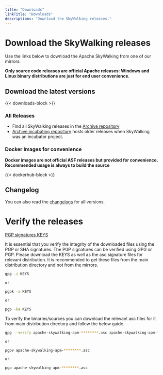 ```yaml
---
title: "Downloads"
linkTitle: "Downloads"
descriptions: "Download the SkyWalking releases."
---
```

# Download the SkyWalking releases

Use the links below to download the Apache SkyWalking from one of our mirrors.

**Only source code releases are official Apache releases: Windows and Linux binary distributions are just for end user convenience.**

## Download the latest versions

{{< downloads-block >}}

### All Releases

- Find all SkyWalking releases in the [Archive repository](https://archive.apache.org/dist/skywalking/)
- [Archive incubating repository](https://archive.apache.org/dist/incubator/skywalking/) hosts older releases when SkyWalking was an incubator project.

### Docker Images for convenience

**Docker images are not official ASF releases but provided for convenience. Recommended usage is always to build the source**

{{< dockerhub-block >}}

## Changelog

You can also read the [changelogs](https://github.com/apache/skywalking/blob/master/CHANGES.md) for all versions.

# Verify the releases

[PGP signatures KEYS](https://downloads.apache.org/skywalking/KEYS)

It is essential that you verify the integrity of the downloaded files using the PGP or SHA signatures. The PGP signatures can be verified using GPG or PGP. Please download the KEYS as well as the asc signature files for relevant distribution. It is recommended to get these files from the main distribution directory and not from the mirrors.

```bash
gpg -i KEYS

or

pgpk -a KEYS

or

pgp -ka KEYS
```

To verify the binaries/sources you can download the relevant asc files for it from main distribution directory and follow the below guide.

```bash
gpg --verify apache-skywalking-apm-********.asc apache-skywalking-apm-*********

or

pgpv apache-skywalking-apm-********.asc

or

pgp apache-skywalking-apm-********.asc
```
